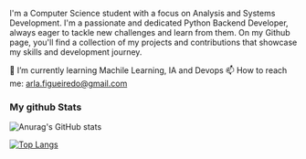 

I'm a Computer Science student with a focus on Analysis and Systems Development. I'm a passionate and dedicated Python Backend Developer, always eager to tackle new challenges and learn from them. On my Github page, you'll find a collection of my projects and contributions that showcase my skills and development journey.

🌱 I’m currently learning Machile Learning, IA and Devops
📫 How to reach me: arla.figueiredo@gmail.com

### My github Stats

![Anurag's GitHub stats](https://github-readme-stats.vercel.app/api?username=ArlaFigueiredo&show_icons=true&theme=tokyonight)

[![Top Langs](https://github-readme-stats.vercel.app/api/top-langs/?username=ArlaFigueiredo&langs_count=8)](https://github.com/anuraghazra/github-readme-stats)
